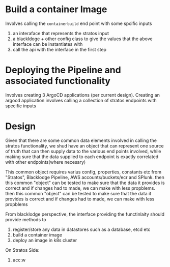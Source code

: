 # Build a container Image
Involves calling the `containerbuild` end point with some spcific inputs

1. an interaface that represents the stratos input
2. a blackldoge + other config class to give the values that the above interface can be instantiates with
3. call the api with the interface in the first step

# Deploying the Pipeline and associated functionality

Involves creating 3 ArgoCD applications (per current design). Creating an argocd application involves calling a collection of stratos endpoints with specific inputs

# Design

Given that there are some common data elements involved in calling the stratos functionality, we shud have an object that can represent one source of truth that can then supply data to the various end points involved, while making sure that the data supplied to each endpoint is exactly correlated with other endpoints(where necesary)

This common object requires varius config, properties, constants etc from "Stratos", Blacklodge Pipeline, AWS accounts/buckets/ecr and SPlunk. then this common "object" can be tested to make sure that the data it provides is correct and if changes had to made, we can make with less propblems. then this common "object" can be tested to make sure that the data it provides is correct and if changes had to made, we can make with less propblems

From blacklodge perspective, the interface providing the functinlaity should provide methods to
1. register/store any data in datastores such as a database, etcd etc
2. build a container image
3. deploy an image in k8s cluster


On Stratos Side:
1. acc:w
